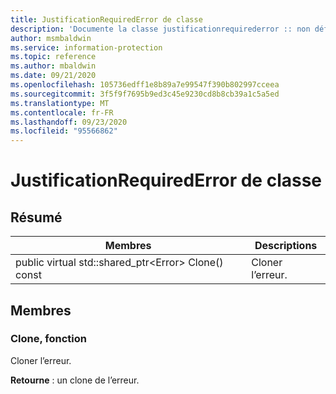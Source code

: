 ```yaml
---
title: JustificationRequiredError de classe
description: 'Documente la classe justificationrequirederror :: non définie du kit de développement logiciel (SDK) Microsoft Information Protection (MIP).'
author: msmbaldwin
ms.service: information-protection
ms.topic: reference
ms.author: mbaldwin
ms.date: 09/21/2020
ms.openlocfilehash: 105736edff1e8b89a7e99547f390b802997cceea
ms.sourcegitcommit: 3f5f9f7695b9ed3c45e9230cd8b8cb39a1c5a5ed
ms.translationtype: MT
ms.contentlocale: fr-FR
ms.lasthandoff: 09/23/2020
ms.locfileid: "95566862"
---
```

# <a name="class-justificationrequirederror"></a>JustificationRequiredError de classe 
  
## <a name="summary"></a>Résumé
 Membres                        | Descriptions                                
--------------------------------|---------------------------------------------
public virtual std::shared_ptr\<Error\> Clone() const  |  Cloner l’erreur.
  
## <a name="members"></a>Membres
  
### <a name="clone-function"></a>Clone, fonction
Cloner l’erreur.

  
**Retourne** : un clone de l’erreur.